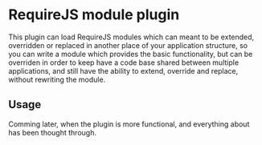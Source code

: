 # RequireJS module plugin #
This plugin can load RequireJS modules which can meant to be extended, overridden or replaced in another place of your application structure, so you can write a module which provides the basic functionality, but can be overriden in order to keep have a code base shared between multiple applications, and still have the ability to extend, override and replace, without rewriting the module.

## Usage
Comming later, when the plugin is more functional, and everything about has been thought through.